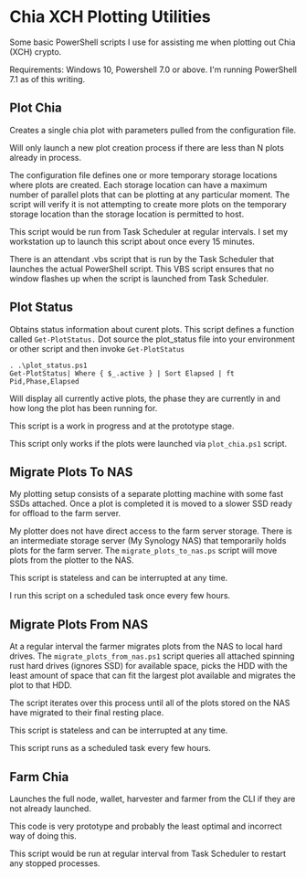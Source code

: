 # Chia XCH Plotting Utilities

Some basic PowerShell scripts I use for assisting me when plotting out Chia (XCH) crypto.

Requirements: Windows 10, Powershell 7.0 or above. I'm running PowerShell 7.1 as of this writing.

## Plot Chia
Creates a single chia plot with parameters pulled from the configuration file.

Will only launch a new plot creation process if there are less than N plots already in process.

The configuration file defines one or more temporary storage locations where plots are created. Each storage location can have a maximum number of parallel plots that can be plotting at any particular moment. The script will verify it is not attempting to create more plots on the temporary storage location than the storage location is permitted to host.

This script would be run from Task Scheduler at regular intervals. I set my workstation up to launch this script about once every 15 minutes.

There is an attendant .vbs script that is run by the Task Scheduler that launches the actual PowerShell script. This VBS script ensures that no window flashes up when the script is launched from Task Scheduler.

## Plot Status
Obtains status information about curent plots. This script defines a function called `Get-PlotStatus.` Dot source the plot_status file into your environment or other script and then invoke `Get-PlotStatus`

```
. .\plot_status.ps1
Get-PlotStatus| Where { $_.active } | Sort Elapsed | ft Pid,Phase,Elapsed
```

Will display all currently active plots, the phase they are currently in and how long the plot has been running for.

This script is a work in progress and at the prototype stage.

This script only works if the plots were launched via `plot_chia.ps1` script.


## Migrate Plots To NAS
My plotting setup consists of a separate plotting machine with some fast SSDs attached. Once a plot is completed it is moved to a slower SSD ready for offload to the farm server.

My plotter does not have direct access to the farm server storage. There is an intermediate storage server (My Synology NAS) that temporarily holds plots for the farm server. The `migrate_plots_to_nas.ps` script will move plots from the plotter to the NAS.

This script is stateless and can be interrupted at any time.

I run this script on a scheduled task once every few hours.

## Migrate Plots From NAS
At a regular interval the farmer migrates plots from the NAS to local hard drives. The `migrate_plots_from_nas.ps1` script queries all attached spinning rust hard drives (ignores SSD) for available space, picks the HDD with the least amount of space that can fit the largest plot available and migrates the plot to that HDD.

The script iterates over this process until all of the plots stored on the NAS have migrated to their final resting place.

This script is stateless and can be interrupted at any time.

This script runs as a scheduled task every few hours.

## Farm Chia
Launches the full node, wallet, harvester and farmer from the CLI if they are not already launched.

This code is very prototype and probably the least optimal and incorrect way of doing this.

This script would be run at regular interval from Task Scheduler to restart any stopped processes.

